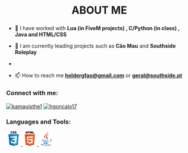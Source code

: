 <h1 align="center">ABOUT ME</h1>
<h3 align="center"></h3>

- 🔭 I have worked with **Lua (in FiveM projects) , C/Python (in class) , Java and HTML/CSS**

- 👯 I am currently leading projects such as **Cão Mau** and **Southside Roleplay**
- 
- 📫 How to reach me **heldergfao@gmail.com** or **geral@southside.pt**

<h3 align="left">Connect with me:</h3>
<p align="left">
<a href="https://twitter.com/kamauisthe1" target="blank"><img align="center" src="https://raw.githubusercontent.com/rahuldkjain/github-profile-readme-generator/master/src/images/icons/Social/twitter.svg" alt="kamauisthe1" height="30" width="40" /></a>
<a href="https://instagram.com/hgoncalo17" target="blank"><img align="center" src="https://raw.githubusercontent.com/rahuldkjain/github-profile-readme-generator/master/src/images/icons/Social/instagram.svg" alt="hgoncalo17" height="30" width="40" /></a>
</p>

<h3 align="left">Languages and Tools:</h3>
<a href="https://www.w3schools.com/css/" target="_blank" rel="noreferrer"> <img src="https://raw.githubusercontent.com/devicons/devicon/master/icons/css3/css3-original-wordmark.svg" alt="css3" width="40" height="40"/> </a> <a href="https://www.w3.org/html/" target="_blank" rel="noreferrer"> <img src="https://raw.githubusercontent.com/devicons/devicon/master/icons/html5/html5-original-wordmark.svg" alt="html5" width="40" height="40"/> </a> <a href="https://www.java.com" target="_blank" rel="noreferrer"> <img src="https://raw.githubusercontent.com/devicons/devicon/master/icons/java/java-original.svg" alt="java" width="40" height="40"/> </a> </p>
